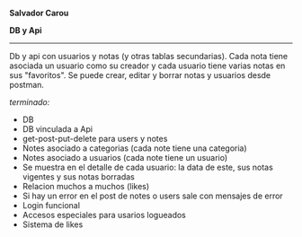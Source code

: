 ****Salvador Carou****

**DB y Api**

-----------------------------------

Db y api con usuarios y notas (y otras tablas secundarias). Cada nota tiene asociada un usuario como su creador y cada usuario tiene varias notas en sus "favoritos". Se puede crear, editar y borrar notas y usuarios desde postman.


*terminado:*
- DB
- DB vinculada a Api
- get-post-put-delete para users y notes
- Notes asociado a categorias (cada note tiene una categoria)
- Notes asociado a usuarios (cada note tiene un usuario)
- Se muestra en el detalle de cada usuario: la data de este, sus notas vigentes y sus notas borradas
- Relacion muchos a muchos (likes)
- Si hay un error en el post de notes o users sale con mensajes de error
- Login funcional
- Accesos especiales para usarios logueados
- Sistema de likes
